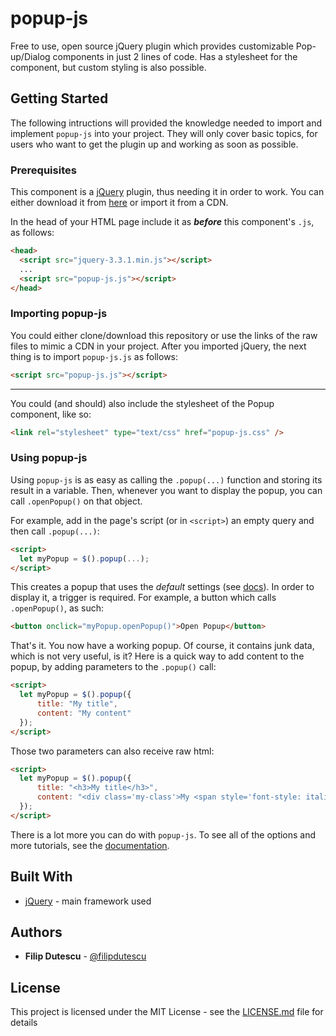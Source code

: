 # popup-js
Free to use, open source jQuery plugin which provides customizable Pop-up/Dialog components in just 2 lines of code. Has a stylesheet for the component, but custom styling is also possible.

## Getting Started
The following intructions will provided the knowledge needed to import and implement `popup-js` into your project. They will only cover basic topics, for users who want to get the plugin up and working as soon as possible. 

### Prerequisites
This component is a <a href="https://jquery.com/" target="_blank">jQuery</a> plugin, thus needing it in order to work. You can either download it from <a href="https://jquery.com/download/" target="_blank">here</a> or import it from a CDN.

In the head of your HTML page include it as **_before_** this component's `.js`, as follows:
````html
<head>
  <script src="jquery-3.3.1.min.js"></script>
  ...
  <script src="popup-js.js"></script>
</head>
````

### Importing popup-js
You could either clone/download this repository or use the links of the raw files to mimic a CDN in your project. After you imported jQuery, the next thing is to import `popup-js.js` as follows:
````html
<script src="popup-js.js"></script>
````
---
You could (and should) also include the stylesheet of the Popup component, like so:
````html
<link rel="stylesheet" type="text/css" href="popup-js.css" />
````

### Using popup-js
Using `popup-js` is as easy as calling the `.popup(...)` function and storing its result in a variable. Then, whenever you want to display the popup, you can call `.openPopup()` on that object.

For example, add in the page's script (or in `<script>`) an empty query and then call `.popup(...)`:
````html
<script>
  let myPopup = $().popup(...);
</script>
````
This creates a popup that uses the _default_ settings (see [docs](https://github.com/filipdutescu/popup-js/wiki/Docs)). In order to display it, a trigger is required. For example, a button which calls `.openPopup()`, as such:
````html
<button onclick="myPopup.openPopup()">Open Popup</button>
````
That's it. You now have a working popup. Of course, it contains junk data, which is not very useful, is it? Here is a quick way to add content to the popup, by adding parameters to the `.popup()` call:
````html
<script>
  let myPopup = $().popup({
      title: "My title",
      content: "My content"
  });
</script>
````
Those two parameters can also receive raw html:
````html
<script>
  let myPopup = $().popup({
      title: "<h3>My title</h3>",
      content: "<div class='my-class'>My <span style='font-style: italic;'>content</span></div>"
  });
</script>
````

There is a lot more you can do with `popup-js`. To see all of the options and more tutorials, see the [documentation](https://github.com/filipdutescu/popup-js/wiki/Docs).

## Built With
* <a href="https://jquery.com/" target="_blank">jQuery</a> - main framework used</li>

## Authors
* **Filip Dutescu** - <a href="https://github.com/filipdutescu" target="_blank">@filipdutescu</a>

## License
This project is licensed under the MIT License - see the <a href="https://github.com/filipdutescu/popup-js/blob/master/LICENSE">LICENSE.md</a> file for details
